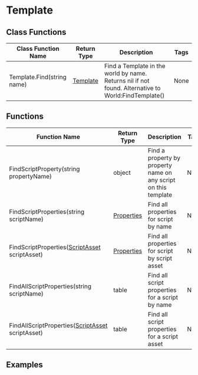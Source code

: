 # Template

## Class Functions

| Class Function Name        | Return Type          | Description                                                                                         | Tags |
|----------------------------|----------------------|-----------------------------------------------------------------------------------------------------|------|
| Template.Find(string name) | [Template](template) | Find a Template in the world by name. Returns nil if not found. Alternative to World:FindTemplate() | None |

## Functions

| Function Name                                                    | Return Type              | Description                                                     | Tags |
|------------------------------------------------------------------|--------------------------|-----------------------------------------------------------------|------|
| FindScriptProperty(string propertyName)                          | object                   | Find a property by property name on any script on this template | None |
| FindScriptProperties(string scriptName)                          | [Properties](properties) | Find all properties for script by name                          | None |
| FindScriptProperties([ScriptAsset](script_asset) scriptAsset)    | [Properties](properties) | Find all properties for script by script asset                  | None |
| FindAllScriptProperties(string scriptName)                       | table                    | Find all script properties for a script by name                 | None |
| FindAllScriptProperties([ScriptAsset](script_asset) scriptAsset) | table                    | Find all script properties for a script asset                   | None |

## Examples
